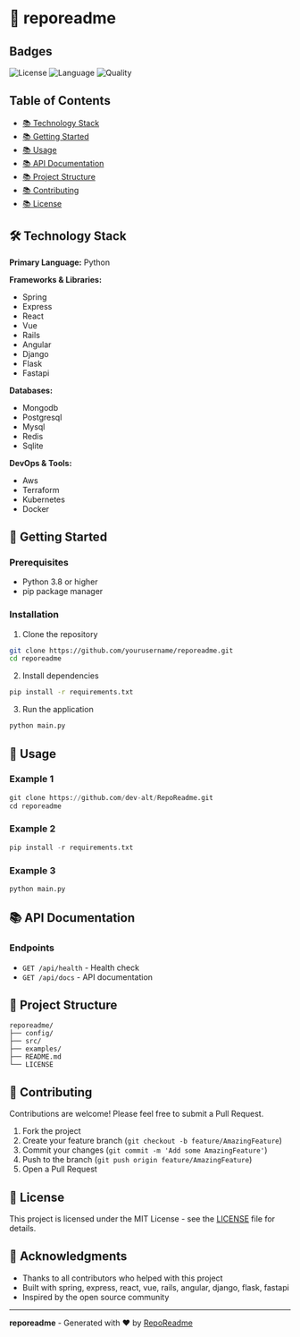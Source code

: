 # 🚀 reporeadme

## Badges

![License](https://img.shields.io/badge/license-MIT-green.svg?style=flat) ![Language](https://img.shields.io/badge/language-python-blue.svg?style=flat) ![Quality](https://img.shields.io/badge/quality-60%25-yellow.svg?style=flat)


## Table of Contents

- [📚 Technology Stack](#technology-stack)
- [📚 Getting Started](#getting-started)
- [📚 Usage](#usage)
- [📚 API Documentation](#api-documentation)
- [📚 Project Structure](#project-structure)
- [📚 Contributing](#contributing)
- [📚 License](#license)

## 🛠️ Technology Stack

**Primary Language:** Python

**Frameworks & Libraries:**
- Spring
- Express
- React
- Vue
- Rails
- Angular
- Django
- Flask
- Fastapi

**Databases:**
- Mongodb
- Postgresql
- Mysql
- Redis
- Sqlite

**DevOps & Tools:**
- Aws
- Terraform
- Kubernetes
- Docker

## 🚀 Getting Started

### Prerequisites

- Python 3.8 or higher
- pip package manager

### Installation

1. Clone the repository
```bash
git clone https://github.com/yourusername/reporeadme.git
cd reporeadme
```

2. Install dependencies
```bash
pip install -r requirements.txt
```

3. Run the application
```bash
python main.py
```

## 📖 Usage

### Example 1

```python
git clone https://github.com/dev-alt/RepoReadme.git
cd reporeadme
```

### Example 2

```python
pip install -r requirements.txt
```

### Example 3

```python
python main.py
```

## 📚 API Documentation

### Endpoints

- `GET /api/health` - Health check
- `GET /api/docs` - API documentation

## 📁 Project Structure

```
reporeadme/
├── config/
├── src/
├── examples/
├── README.md
└── LICENSE
```

## 🤝 Contributing

Contributions are welcome! Please feel free to submit a Pull Request.

1. Fork the project
2. Create your feature branch (`git checkout -b feature/AmazingFeature`)
3. Commit your changes (`git commit -m 'Add some AmazingFeature'`)
4. Push to the branch (`git push origin feature/AmazingFeature`)
5. Open a Pull Request

## 📝 License

This project is licensed under the MIT License - see the [LICENSE](LICENSE) file for details.

## 🙏 Acknowledgments

- Thanks to all contributors who helped with this project
- Built with spring, express, react, vue, rails, angular, django, flask, fastapi
- Inspired by the open source community

---

**reporeadme** - Generated with ❤️ by [RepoReadme](https://github.com/dev-alt/RepoReadme)